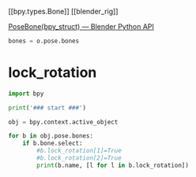 [[bpy.types.Bone]]
[[blender_rig]]

[PoseBone(bpy_struct) — Blender Python API](https://docs.blender.org/api/current/bpy.types.PoseBone.html#bpy.types.PoseBone)

```python
bones = o.pose.bones
```

# lock_rotation

```python
import bpy

print('### start ###')

obj = bpy.context.active_object

for b in obj.pose.bones:
    if b.bone.select:
        #b.lock_rotation[1]=True
        #b.lock_rotation[2]=True
        print(b.name, [l for l in b.lock_rotation])
```
